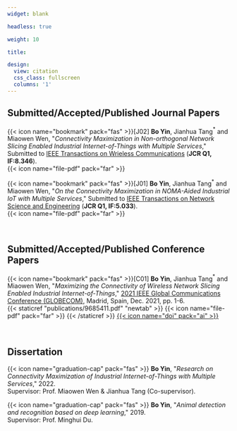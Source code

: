 ```yaml
---
widget: blank

headless: true

weight: 10

title: 

design:
  view: citation
  css_class: fullscreen
  columns: '1'
---
```


## **Submitted/Accepted/Published Journal Papers**

{{< icon name="bookmark" pack="fas" >}}[J02] **Bo Yin**, Jianhua Tang$^\mathbb{*}$ and Miaowen Wen, "*Connectivity Maximization in Non-orthogonal Network Slicing Enabled Industrial Internet-of-Things with Multiple Services*," Submitted to [IEEE Transactions on Wrieless Communications](https://ieeexplore.ieee.org/xpl/RecentIssue.jsp?punumber=7693) (**JCR Q1, IF:8.346**).\
{{< icon name="file-pdf" pack="far" >}}

{{< icon name="bookmark" pack="fas" >}}[J01] **Bo Yin**, Jianhua Tang$^\mathbb{*}$ and Miaowen Wen, "*On the Connectivity Maximization in NOMA-Aided Industrial IoT with Multiple Services*," Submitted to [IEEE Transactions on Network Science and Engineering](https://ieeexplore.ieee.org/xpl/RecentIssue.jsp?punumber=6488902) (**JCR Q1, IF:5.033**).\
{{< icon name="file-pdf" pack="far" >}}

<br>

## **Submitted/Accepted/Published Conference Papers**

{{< icon name="bookmark" pack="fas" >}}[C01] **Bo Yin**, Jianhua Tang$^\mathbb{*}$ and Miaowen Wen, "*Maximizing the Connectivity of Wireless Network Slicing Enabled Industrial Internet-of-Things*," [2021 IEEE Global Communications Conference (GLOBECOM)](https://globecom2021.ieee-globecom.org/), Madrid, Spain, Dec. 2021, pp. 1-6.\
{{< staticref "publications/9685411.pdf" "newtab" >}} {{< icon name="file-pdf" pack="far" >}} {{< /staticref >}} [{{< icon name="doi" pack="ai" >}}](https://ieeexplore.ieee.org/document/9685411)

<br>

## **Dissertation**

{{< icon name="graduation-cap" pack="fas" >}} **Bo Yin**, "*Research on Connectivity Maximization of Industrial Internet-of-Things with Multiple Services*," 2022.\
Supervisor: Prof. Miaowen Wen & Jianhua Tang (Co-supervisor).

{{< icon name="graduation-cap" pack="fas" >}} **Bo Yin**, "*Animal detection and recognition based on deep learning*," 2019.\
Supervisor: Prof. Minghui Du.
